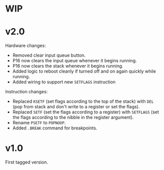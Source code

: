 # WIP

# v2.0
Hardware changes:
 - Removed clear input queue button.
 - P16 now clears the input queue whenever it begins running.
 - P16 now clears the stack whenever it begins running.
 - Added logic to reboot cleanly if turned off and on again quickly while running.
 - Added wiring to support new `SETFLAGS` instruction

Instruction changes:
 - Replaced `KSETF` (set flags according to the top of the stack) with `DEL` (pop from stack and don't write to a register or set the flags).
 - Replaced `SETF` (set the flags according to a register) with `SETFLAGS` (set the flags according to the nibble in the register argument).
 - Rename `PSETF` to `POPNOOP`.
 - Added `.BREAK` command for breakpoints.

# v1.0
First tagged version.